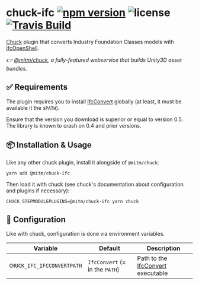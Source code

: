 # chuck-ifc [![npm version](https://img.shields.io/npm/v/@mitm/chuck-ifc.svg?style=flat-square)](https://www.npmjs.com/package/@mitm/chuck-ifc) ![license](https://img.shields.io/github/license/mitmadness/chuck-ifc.svg?style=flat-square) [![Travis Build](https://img.shields.io/travis/mitmadness/chuck-ifc.svg?style=flat-square)](https://travis-ci.org/mitmadness/chuck-ifc)

[Chuck](https://github.com/mitmadness/chuck) plugin that converts Industry Foundation Classes models with [IfcOpenShell](http://ifcopenshell.org/).

*:point_right: [@mitm/chuck](https://github.com/mitmadness/chuck), a fully-featured webservice that builds Unity3D asset bundles.*

## :white_check_mark: Requirements

The plugin requires you to install [IfcConvert](http://ifcopenshell.org/ifcconvert.html) globally (at least, it must be available it the `$PATH`).

Ensure that the version you download is superior or equal to version 0.5. The library is known to crash on 0.4 and prior versions.

## :package: Installation & Usage

Like any other chuck plugin, install it alongside of `@mitm/chuck`:

```
yarn add @mitm/chuck-ifc
```

Then load it with chuck (see chuck's documentation about configuration and plugins if necessary):

```
CHUCK_STEPMODULEPLUGINS=@mitm/chuck-ifc yarn chuck
```

## :wrench: Configuration

Like with chuck, configuration is done via environment variables.

| Variable                   | Default                        | Description |
|----------------------------|--------------------------------|-------------|
| `CHUCK_IFC_IFCCONVERTPATH` | `IfcConvert` (= in the `PATH`) | Path to the [IfcConvert](http://ifcopenshell.org/ifcconvert.html) executable |
